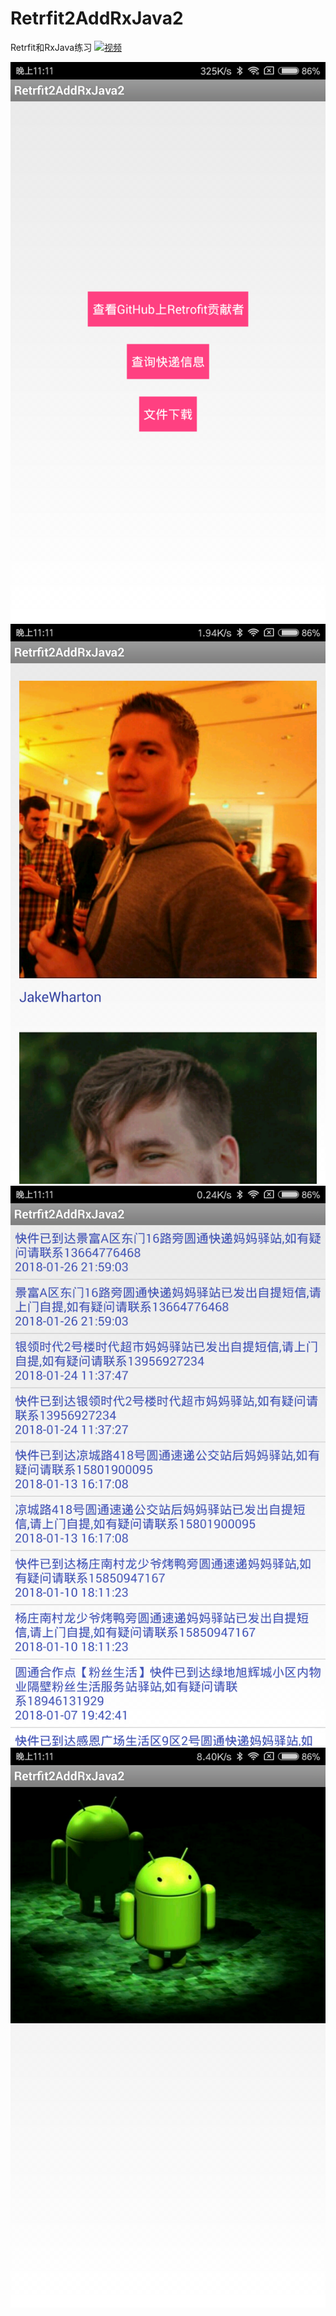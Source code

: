 # Retrfit2AddRxJava2
Retrfit和RxJava练习
[![视频](https://i.ytimg.com/vi/aTkBDQQNL6w/3.jpg?time=1517497723276)](https://www.youtube.com/watch?v=aTkBDQQNL6w&feature=youtu.be)

![截屏1](https://github.com/heyl1989/Retrfit2AddRxJava2/blob/master/Screenshots/Screenshot_2018-02-01-23-11-06-522_cn.v1.retrfit2.png)
![截屏2](https://github.com/heyl1989/Retrfit2AddRxJava2/blob/master/Screenshots/Screenshot_2018-02-01-23-11-21-899_cn.v1.retrfit2.png)
![截屏3](https://github.com/heyl1989/Retrfit2AddRxJava2/blob/master/Screenshots/Screenshot_2018-02-01-23-11-27-993_cn.v1.retrfit2.png)
![截屏4](https://github.com/heyl1989/Retrfit2AddRxJava2/blob/master/Screenshots/Screenshot_2018-02-01-23-11-33-905_cn.v1.retrfit2.png)

